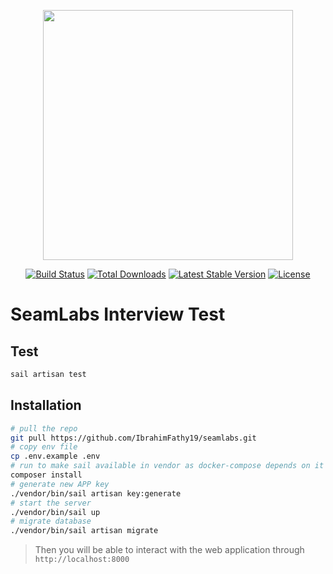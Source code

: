 <p align="center"><a href="https://laravel.com" target="_blank"><img src="https://raw.githubusercontent.com/laravel/art/master/logo-lockup/5%20SVG/2%20CMYK/1%20Full%20Color/laravel-logolockup-cmyk-red.svg" width="400"></a></p>

<p align="center">
<a href="https://travis-ci.org/laravel/framework"><img src="https://travis-ci.org/laravel/framework.svg" alt="Build Status"></a>
<a href="https://packagist.org/packages/laravel/framework"><img src="https://img.shields.io/packagist/dt/laravel/framework" alt="Total Downloads"></a>
<a href="https://packagist.org/packages/laravel/framework"><img src="https://img.shields.io/packagist/v/laravel/framework" alt="Latest Stable Version"></a>
<a href="https://packagist.org/packages/laravel/framework"><img src="https://img.shields.io/packagist/l/laravel/framework" alt="License"></a>
</p>

# SeamLabs Interview Test

## Test

```sh
sail artisan test
```

## Installation

```sh
# pull the repo
git pull https://github.com/IbrahimFathy19/seamlabs.git
# copy env file
cp .env.example .env
# run to make sail available in vendor as docker-compose depends on it
composer install
# generate new APP key
./vendor/bin/sail artisan key:generate
# start the server
./vendor/bin/sail up
# migrate database
./vendor/bin/sail artisan migrate
```

> Then you will be able to interact with the web application through ```http://localhost:8000```
